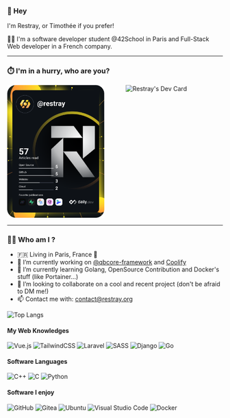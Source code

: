 ### 👋 Hey

I'm Restray, or Timothée if you prefer!

🧑‍🎓 I'm a software developer student @42School in Paris and Full-Stack Web developer in a French company.

---

### ⏱️ I'm in a hurry, who are you?

<a href="https://app.daily.dev/restray"><img src="./devcard.svg" width="45%" alt="Restray's Dev Card"/></a> <img align="right" src="https://github-readme-stats.vercel.app/api?username=restray&count_private=true&show_icons=true&title_color=fff&icon_color=79ff97&text_color=9f9f9f&bg_color=151515&hide_border=true" width="45%" alt="Restray's Dev Card"/>

---

### 🧑‍💻 Who am I ?

- 🇫🇷 Living in Paris, France 🥖
- 🔭 I’m currently working on [@qbcore-framework](https://github.com/qbcore-framework) and [Coolify](https://github.com/coollabsio/coolify)
- 🌱 I’m currently learning Golang, OpenSource Contribution and Docker's stuff (like Portainer...)
- 👯 I’m looking to collaborate on a cool and recent project (don't be afraid to DM me!)
- 📫 Contact me with: [contact@restray.org](mailto:contact@restray.org)

![Top Langs](https://github-readme-stats.vercel.app/api/top-langs/?username=restray&layout=compact&show_icons=true&title_color=fff&icon_color=79ff97&text_color=9f9f9f&bg_color=151515&hide_border=true)

#### My Web Knowledges

![Vue.js](https://img.shields.io/badge/vuejs-%2335495e.svg?style=for-the-badge&logo=vuedotjs&logoColor=%234FC08D)
![TailwindCSS](https://img.shields.io/badge/tailwindcss-%2338B2AC.svg?style=for-the-badge&logo=tailwind-css&logoColor=white)
![Laravel](https://img.shields.io/badge/laravel-%23FF2D20.svg?style=for-the-badge&logo=laravel&logoColor=white)
![SASS](https://img.shields.io/badge/SASS-hotpink.svg?style=for-the-badge&logo=SASS&logoColor=white)
![Django](https://img.shields.io/badge/django-%23092E20.svg?style=for-the-badge&logo=django&logoColor=white)
![Go](https://img.shields.io/badge/go-%2300ADD8.svg?style=for-the-badge&logo=go&logoColor=white)


#### Software Languages

![C++](https://img.shields.io/badge/c++-%2300599C.svg?style=for-the-badge&logo=c%2B%2B&logoColor=white)
![C](https://img.shields.io/badge/c-%2300599C.svg?style=for-the-badge&logo=c&logoColor=white)
![Python](https://img.shields.io/badge/python-3670A0?style=for-the-badge&logo=python&logoColor=ffdd54)

#### Software I enjoy

![GitHub](https://img.shields.io/badge/github-%23121011.svg?style=for-the-badge&logo=github&logoColor=white)
![Gitea](https://img.shields.io/badge/Gitea-34495E?style=for-the-badge&logo=gitea&logoColor=5D9425)
![Ubuntu](https://img.shields.io/badge/Ubuntu-E95420?style=for-the-badge&logo=ubuntu&logoColor=white)
![Visual Studio Code](https://img.shields.io/badge/Visual%20Studio%20Code-0078d7.svg?style=for-the-badge&logo=visual-studio-code&logoColor=white)
![Docker](https://img.shields.io/badge/docker-%230db7ed.svg?style=for-the-badge&logo=docker&logoColor=white)
